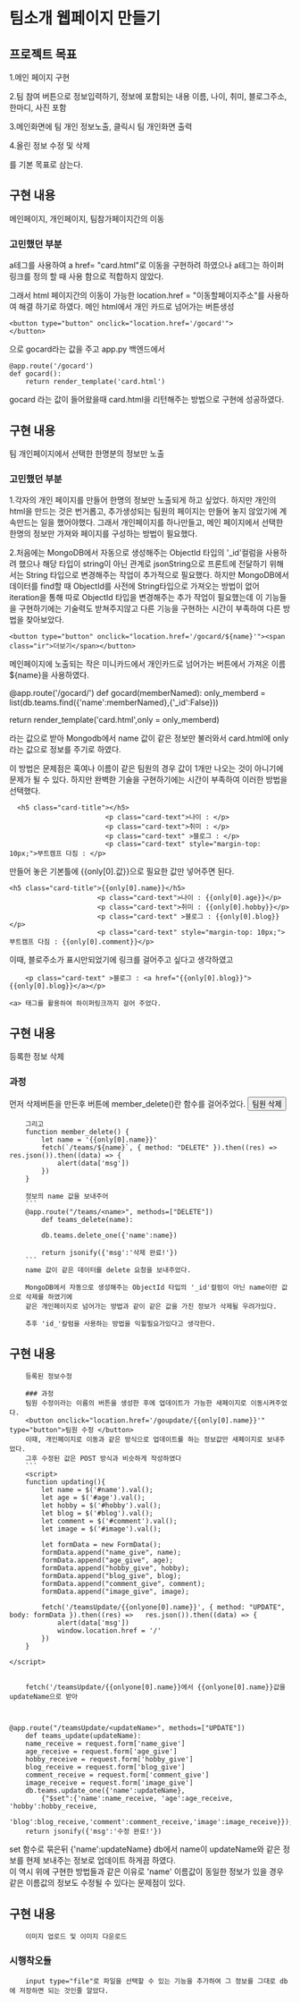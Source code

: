 # 팀소개 웹페이지 만들기
## 프로젝트 목표

1.메인 페이지 구현 

2.팀 참여 버튼으로 정보입력하기, 정보에 포함되는 내용 이름, 나이, 취미, 블로그주소, 한마디, 사진 포함

3.메인화면에 팀 개인 정보노출, 클릭시 팀 개인화면 출력

4.올린 정보 수정 및 삭제

를 기본 목표로 삼는다.

## 구현 내용
메인페이지, 개인페이지, 팀참가페이지간의 이동

### 고민했던 부분
a테그를 사용하여 a href= "card.html"로 이동을 구현하려 하였으나
a테그는 하이퍼링크를 정의 할 때 사용 함으로 적합하지 않았다.

그래서 html 페이지간의 이동이 가능한 location.href = "이동할페이지주소"를 사용하여 해결 하기로 하였다.
메인 html에서 개인 카드로 넘어가는 버튼생성
```
<button type="button" onclick="location.href='/gocard'">
</button>
```
으로 gocard라는 값을 주고 app.py 백엔드에서
```
@app.route('/gocard')
def gocard():
    return render_template('card.html')
 ```
gocard 라는 값이 들어왔을때 card.html을 리턴해주는 방법으로 구현에 성공하였다.

## 구현 내용
팀 개인페이지에서 선택한 한명분의 정보만 노출
### 고민했던 부분
1.각자의 개인 페이지를 만들어 한명의 정보만 노출되게 하고 싶었다.
하지만 개인의 html을 만드는 것은 번거롭고, 추가생성되는 팀원의 페이지는 만들어 놓지 않았기에 계속만드는 일을 했어야했다.
그래서 개인페이지를 하나만들고, 메인 페이지에서 선택한 한명의 정보만 가져와 페이지를 구성하는 방법이 필요했다.

2.처음에는 MongoDB에서 자동으로 생성해주는 ObjectId 타입의 '_id'컬럼을 사용하려 했으나  해당 타입이 string이 아닌 관계로 jsonString으로 프론트에 전달하기 위해서는 String 타입으로 변경해주는 작업이 추가적으로 필요했다.
하지만 MongoDB에서 데이터를 find할 때 ObjectId를 사전에 String타입으로 가져오는 방법이 없어 iteration을 통해 따로 ObjectId 타입을 변경해주는 추가 작업이 필요했는데 이 기능들을 구현하기에는 기술력도 받쳐주지않고 다른 기능을 구현하는 시간이 부족하여 다른 방법을 찾아보았다.

```
<button type="button" onclick="location.href='/gocard/${name}'"><span class="ir">더보기</span></button>
 ```
메인페이지에 노출되는 작은 미니카드에서 개인카드로 넘어가는 버튼에서 가져온 이름${name}을 사용하였다.

@app.route('/gocard/<memberNamed>')
def gocard(memberNamed):
  only_memberd = list(db.teams.find({'name':memberNamed},{'_id':False}))
    
  return render_template('card.html',only = only_memberd)

<memberNamed>라는 값으로 받아 Mongodb에서 name 값이 같은 정보만 불러와서
  card.html에 only라는 값으로 정보를 주기로 하였다.
  
이 방법은 문제점은 혹여나 이름이 같은 팀원의 경우 값이 1개만 나오는 것이 아니기에 문제가 될 수 있다.
  하지만 완벽한 기술을 구현하기에는 시간이 부족하여 이러한 방법을 선택했다.
  
```
  <h5 class="card-title"></h5>
                        <p class="card-text">나이 : </p>
                        <p class="card-text">취미 : </p>
                        <p class="card-text" >블로그 : </p>
                        <p class="card-text" style="margin-top: 10px;">부트캠프 다짐 : </p>
  ```
  만들어 놓은 기본틀에 {{only[0].값}}으로 필요한 값만 넣어주면 된다.
  ```
  <h5 class="card-title">{{only[0].name}}</h5>
                        <p class="card-text">나이 : {{only[0].age}}</p>
                        <p class="card-text">취미 : {{only[0].hobby}}</p>
                        <p class="card-text" >블로그 : {{only[0].blog}}</p>
                        <p class="card-text" style="margin-top: 10px;">부트캠프 다짐 : {{only[0].comment}}</p>
  ```
이때, 블로주소가 표시만되었기에 링크를 걸어주고 싶다고 생각하였고
```
    <p class="card-text" >블로그 : <a href="{{only[0].blog}}">{{only[0].blog}}</a></p>
```
    <a> 태그를 활용하여 하이퍼링크까지 걸어 주었다.
        
## 구현 내용
등록한 정보 삭제

### 과정
먼저 삭제버튼을 만든후 버튼에 member_delete()란 함수를 걸어주었다.
        <button onclick="member_delete()" type="button">팀원 삭제</button>
        
        그리고 
        function member_delete() {
            let name = '{{only[0].name}}'
            fetch(`/teams/${name}`, { method: "DELETE" }).then((res) => res.json()).then((data) => {
                alert(data['msg'])
            })
        }
        
        정보의 name 값을 보내주어
        ```
        @app.route("/teams/<name>", methods=["DELETE"])
            def teams_delete(name):

            db.teams.delete_one({'name':name})

            return jsonify({'msg':'삭제 완료!'})
        ```
        name 값이 같은 데이터를 delete 요청을 보내주었다.
        
        MongoDB에서 자동으로 생성해주는 ObjectId 타입의 '_id'컬럼이 아닌 name이란 값으로 삭제를 하였기에
        같은 개인페이지로 넘어가는 방법과 같이 같은 값을 가진 정보가 삭제될 우려가있다.
        
        추후 'id_'칼럼을 사용하는 방법을 익힐필요가있다고 생각한다.
        
## 구현 내용
        등록된 정보수정
        
        ### 과정
        팀원 수정이라는 이름의 버튼을 생성한 후에 업데이트가 가능한 새페이지로 이동시켜주었다.
        <button onclick="location.href='/goupdate/{{only[0].name}}'" type="button">팀원 수정 </button>
        이때, 개인페이지로 이동과 같은 방식으로 업데이트를 하는 정보값만 새페이지로 보내주었다.
        그후 수정된 값은 POST 방식과 비슷하게 작성하였다
        ```
        <script>
        function updating(){
            let name = $('#name').val();
            let age = $('#age').val();
            let hobby = $('#hobby').val();
            let blog = $('#blog').val();
            let comment = $('#comment').val();
            let image = $('#image').val();

            let formData = new FormData();
            formData.append("name_give", name);
            formData.append("age_give", age);
            formData.append("hobby_give", hobby);
            formData.append("blog_give", blog);
            formData.append("comment_give", comment);
            formData.append("image_give", image);

            fetch('/teamsUpdate/{{onlyone[0].name}}', { method: "UPDATE", body: formData }).then((res) =>   res.json()).then((data) => {
                alert(data['msg'])
                window.location.href = '/'
            })
        }

    </script>

        
        fetch('/teamsUpdate/{{onlyone[0].name}}에서 {{onlyone[0].name}}값을 updateName으로 받아
```

        
@app.route("/teamsUpdate/<updateName>", methods=["UPDATE"])
    def teams_update(updateName):
    name_receive = request.form['name_give']
    age_receive = request.form['age_give']
    hobby_receive = request.form['hobby_give']
    blog_receive = request.form['blog_give']
    comment_receive = request.form['comment_give']
    image_receive = request.form['image_give']
    db.teams.update_one({'name':updateName}, 
        {"$set":{'name':name_receive, 'age':age_receive, 'hobby':hobby_receive,
        'blog':blog_receive,'comment':comment_receive,'image':image_receive}});
    return jsonify({'msg':'수정 완료!'})
```
set 함수로 묶은뒤 {'name':updateName} db에서 name이 updateName와 같은 정보를
현제 보내주는 정보로 업데이트 하게끔 하였다.        
이 역시 위에 구현한 방법들과 같은 이유로 'name' 이름값이 동일한 정보가 있을 경우
같은 이름값의 정보도 수정될 수 있다는 문제점이 있다.

        
## 구현 내용
        이미지 업로드 및 이미지 다운로드
        
### 시행착오들
        input type="file"로 파일을 선택할 수 있는 기능을 추가하여 그 정보를 그대로 db에 저장하면 되는 것인줄 알았다.
        
